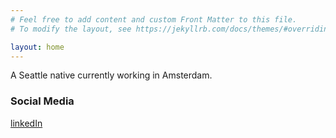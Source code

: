 ```yaml
---
# Feel free to add content and custom Front Matter to this file.
# To modify the layout, see https://jekyllrb.com/docs/themes/#overriding-theme-defaults

layout: home
---
```


A Seattle native currently working in Amsterdam.

### Social Media

[linkedIn](https://www.linkedin.com/in/chrisheiland/)
